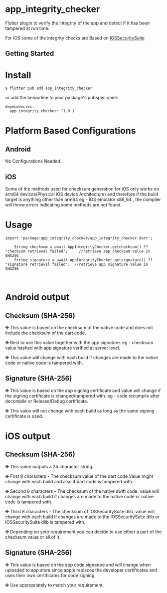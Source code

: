 # app_integrity_checker


Flutter plugin to verify the integrity of the app and detect if it has been tampered at run time.

For iOS some of the integrity checks are Based on
[IOSSecuritySuite](https://github.com/securing/IOSSecuritySuite)


## Getting Started

# Install
```
$ flutter pub add app_integrity_checker

```

or add the below line to your package's pubspec.yaml:

```
dependencies:
  app_integrity_checker: ^1.0.1

```

# Platform Based Configurations

## Android
No Configurations Needed.

## iOS
Some of the methods used for checksum generation for iOS only works on arm64 devices(Physical iOS device Architecture) and therefore if the build target is anything other than arm64 eg - iOS emulator x86_64 , the compiler will throw errors indicating some methods are not found.

# Usage

```
import 'package:app_integrity_checker/app_integrity_checker.dart';

    String checksum = await AppIntegrityChecker.getchecksum() ?? "checksum retrieval failed";     //retrieve app checksum value in SHA256
    String signature = await AppIntegrityChecker.getsignature() ?? "signature retrieval failed";  //retrieve app signature value in SHA256   



```



# Android output

## Checksum (SHA-256)
✤ This value is based on the checksum of the native code and does not include the checksum of the dart code.

✤ Best to use this value together with the app signature. eg - checksum value hashed with app signature verified at server level.

✤ This value will change with each build if changes are made to the native code or native code is tampered with.

## Signature (SHA-256)
✤ This value is based on the app signing certificate and value will change if the signing certificate is changed/tampered with. eg - code recompile after decompile or Release/Debug certificate.

✤ This value will not change with each build as long as the same signing certificate is used.




# iOS output

## Checksum (SHA-256)
✤ This value outputs a 24 character string.

✤ First 8 characters  - The checksum value of the dart code.Value might change with each build and also if dart code is tampered with.

✤ Second 8 characters - The checksum of the native swift code. value will change with each build if changes are made to the native code or native code is tampered with.

✤ Third 8 characters  - The checksum of IOSSecuritySuite dlib. value will change with each build if changes are made to the IOSSecuritySuite dlib or IOSSecuritySuite dlib is tampered with.

✤ Depending on your requirement you can decide to use either a part of the checksum value or all of it.

## Signature (SHA-256)
✤ This value is based on the app code signature and will change when uploaded to app store since apple replaces the developer certificates and uses their own certificates for code signing.

✤ Use appropriately to match your requirement.  
